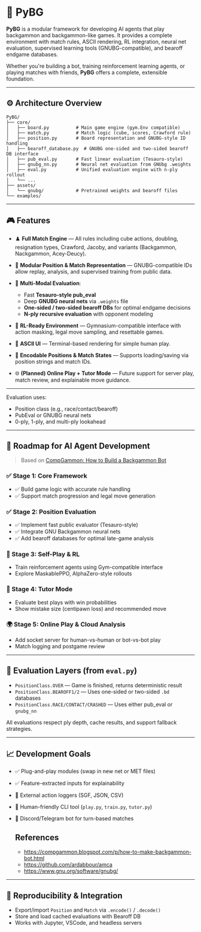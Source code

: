 # 🧠 PyBG

**PyBG** is a modular framework for developing AI agents that play backgammon and backgammon-like games. It provides a complete environment with match rules, ASCII rendering, RL integration, neural net evaluation, supervised learning tools (GNUBG-compatible), and bearoff endgame databases.

Whether you're building a bot, training reinforcement learning agents, or playing matches with friends, **PyBG** offers a complete, extensible foundation.

---

## ⚙️ Architecture Overview

```
PyBG/
├── core/
│   ├── board.py          # Main game engine (gym.Env compatible)
│   ├── match.py          # Match logic (cube, scores, Crawford rule)
│   ├── position.py       # Board representation and GNUBG-style ID handling
│   ├── bearoff_database.py  # GNUBG one-sided and two-sided bearoff DB interface
│   ├── pub_eval.py       # Fast linear evaluation (Tesauro-style)
│   ├── gnubg_nn.py       # Neural net evaluation from GNUbg .weights
│   ├── eval.py           # Unified evaluation engine with n-ply rollout
│   └── ...
├── assets/
│   └── gnubg/            # Pretrained weights and bearoff files
└── examples/
```

---

## 🎮 Features

* ♟️ **Full Match Engine** — All rules including cube actions, doubling, resignation types, Crawford, Jacoby, and variants (Backgammon, Nackgammon, Acey-Deucy).
* 🧱 **Modular Position & Match Representation** — GNUBG-compatible IDs allow replay, analysis, and supervised training from public data.
* 🧠 **Multi-Modal Evaluation**:

  * Fast **Tesauro-style pub\_eval**
  * Deep **GNUBG neural nets** via `.weights` file
  * **One-sided / two-sided bearoff DBs** for optimal endgame decisions
  * **N-ply recursive evaluation** with opponent modeling
* 🔁 **RL-Ready Environment** — Gymnasium-compatible interface with action masking, legal move sampling, and resettable games.
* 📜 **ASCII UI** — Terminal-based rendering for simple human play.
* 🧪 **Encodable Positions & Match States** — Supports loading/saving via position strings and match IDs.
* 🌐 **(Planned) Online Play + Tutor Mode** — Future support for server play, match review, and explainable move guidance.

---

Evaluation uses:

* Position class (e.g., race/contact/bearoff)
* PubEval or GNUBG neural nets
* 0-ply, 1-ply, and multi-ply lookahead

---

## 🧠 Roadmap for AI Agent Development

> Based on [CompGammon: How to Build a Backgammon Bot](https://compgammon.blogspot.com/p/how-to-make-backgammon-bot.html)

### ✅ Stage 1: Core Framework

* ✅ Build game logic with accurate rule handling
* ✅ Support match progression and legal move generation

### ✅ Stage 2: Position Evaluation

* ✅ Implement fast public evaluator (Tesauro-style)
* ✅ Integrate GNU Backgammon neural nets
* ✅ Add bearoff databases for optimal late-game analysis

### 🔄 Stage 3: Self-Play & RL

* Train reinforcement agents using Gym-compatible interface
* Explore MaskablePPO, AlphaZero-style rollouts

### 🔮 Stage 4: Tutor Mode

* Evaluate best plays with win probabilities
* Show mistake size (centipawn loss) and recommended move

### 🌍 Stage 5: Online Play & Cloud Analysis

* Add socket server for human-vs-human or bot-vs-bot play
* Match logging and postgame review

---

## 🔧 Evaluation Layers (from `eval.py`)

* `PositionClass.OVER` — Game is finished, returns deterministic result
* `PositionClass.BEAROFF1/2` — Uses one-sided or two-sided `.bd` databases
* `PositionClass.RACE/CONTACT/CRASHED` — Uses either pub\_eval or `gnubg_nn`

All evaluations respect ply depth, cache results, and support fallback strategies.

---

## 📈 Development Goals

* ✅ Plug-and-play modules (swap in new net or MET files)
* ✅ Feature-extracted inputs for explainability
* 🚧 External action loggers (SGF, JSON, CSV)
* 🚧 Human-friendly CLI tool (`play.py`, `train.py`, `tutor.py`)
* 🚧 Discord/Telegram bot for turn-based matches

  ## References
  * https://compgammon.blogspot.com/p/how-to-make-backgammon-bot.html
  * https://github.com/ardabbour/amca
  * https://www.gnu.org/software/gnubg/

---

## 🧬 Reproducibility & Integration

* Export/import `Position` and `Match` via `.encode()` / `.decode()`
* Store and load cached evaluations with Bearoff DB
* Works with Jupyter, VSCode, and headless servers
